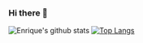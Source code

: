 ### Hi there 👋

 ![Enrique's github stats](https://github-readme-stats.vercel.app/api?username=enriquereyes&count_private=true&show_icons=true)
  [![Top Langs](https://github-readme-stats.vercel.app/api/top-langs/?username=enriquereyes&theme=buefy&layout=compact)](https://github.com/enriquereyes/github-readme-stats)
<!--
**enriquereyes/enriquereyes** is a ✨ _special_ ✨ repository because its `README.md` (this file) appears on your GitHub profile.

Here are some ideas to get you started:

- 🔭 I’m currently working on ...
- 🌱 I’m currently learning ...
- 👯 I’m looking to collaborate on ...
- 🤔 I’m looking for help with ...
- 💬 Ask me about ...
- 📫 How to reach me: ...
- 😄 Pronouns: ...
- ⚡ Fun fact: ...
-->
